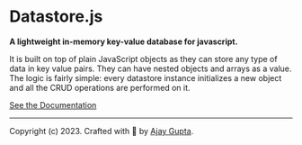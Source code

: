 # Datastore.js

**A lightweight in-memory key-value database for javascript.**

It is built on top of plain JavaScript objects as they can store any type of data in key value pairs. They can have nested objects and arrays as a value. The logic is fairly simple: every datastore instance initializes a new object and all the CRUD operations are performed on it.

[See the Documentation](https://github.com/itsag/datastorejs/wiki/Documentation)

---

Copyright (c) 2023. Crafted with <span role="img">🍕</span> by [Ajay Gupta](https://github.com/itsag).
